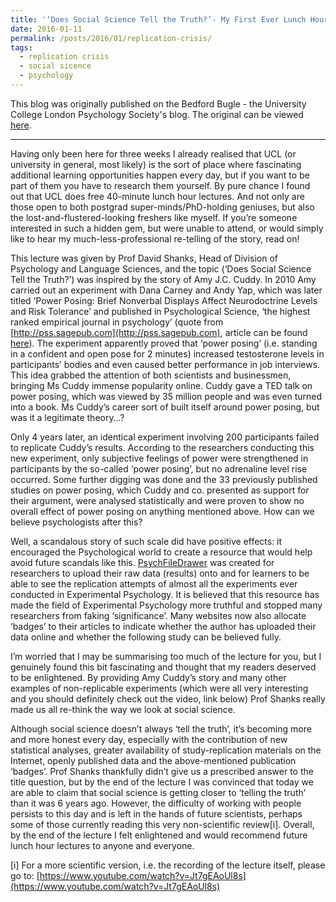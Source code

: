 ```yaml
---
title: '‘Does Social Science Tell the Truth?’- My First Ever Lunch Hour Lecture'
date: 2016-01-11
permalink: /posts/2016/01/replication-crisis/
tags:
  - replication crisis
  - social sicence
  - psychology
---
```


This blog was originally published on the Bedford Bugle - the University College London Psychology Society's blog. The original can be viewed [here](https://bedfordbugle.wordpress.com/2016/11/01/does-social-science-tell-the-truth-my-first-ever-lunch-hour-lecture/).

---

Having only been here for three weeks I already realised that UCL (or university in general, most likely) is the sort of place where fascinating additional learning opportunities happen every day, but if you want to be part of them you have to research them yourself. By pure chance I found out that UCL does free 40-minute lunch hour lectures. And not only are those open to both postgrad super-minds/PhD-holding geniuses, but also the lost-and-flustered-looking freshers like myself. If you’re someone interested in such a hidden gem, but were unable to attend, or would simply like to hear my much-less-professional re-telling of the story, read on!


This lecture was given by Prof David Shanks, Head of Division of Psychology and Language Sciences, and the topic (‘Does Social Science Tell the Truth?’) was inspired by the story of Amy J.C. Cuddy. In 2010 Amy carried out an experiment with Dana Carney and Andy Yap, which was later titled ‘Power Posing: Brief Nonverbal Displays Affect Neurodoctrine Levels and Risk Tolerance’ and published in Psychological Science, ‘the highest ranked empirical journal in psychology’ (quote from [http://pss.sagepub.com](http://pss.sagepub.com), article can be found [here](http://pss.sagepub.com/content/21/10/1363.abstract)). The experiment apparently proved that ‘power posing’ (i.e. standing in a confident and open pose for 2 minutes) increased testosterone levels in participants’ bodies and even caused better performance in job interviews. This idea grabbed the attention of both scientists and businessmen, bringing Ms Cuddy immense popularity online. Cuddy gave a TED talk on power posing, which was viewed by 35 million people and was even turned into a book. Ms Cuddy’s career sort of built itself around power posing, but was it a legitimate theory…?

Only 4 years later, an identical experiment involving 200 participants failed to replicate Cuddy’s results. According to the researchers conducting this new experiment, only subjective feelings of power were strengthened in participants by the so-called ‘power posing’, but no adrenaline level rise occurred. Some further digging was done and the 33 previously published studies on power posing, which Cuddy and co. presented as support for their argument, were analysed statistically and were proven to show no overall effect of power posing on anything mentioned above. How can we believe psychologists after this?

Well, a scandalous story of such scale did have positive effects: it encouraged the Psychological world to create a resource that would help avoid future scandals like this. [PsychFileDrawer](http://psychfiledrawer.org) was created for researchers to upload their raw data (results) onto and for learners to be able to see the replication attempts of almost all the experiments ever conducted in Experimental Psychology. It is believed that this resource has made the field of Experimental Psychology more truthful and stopped many researchers from faking ‘significance’. Many websites now also allocate ‘badges’ to their articles to indicate whether the author has uploaded their data online and whether the following study can be believed fully.

I’m worried that I may be summarising too much of the lecture for you, but I genuinely found this bit fascinating and thought that my readers deserved to be enlightened. By providing Amy Cuddy’s story and many other examples of non-replicable experiments (which were all very interesting and you should definitely check out the video, link below) Prof Shanks really made us all re-think the way we look at social science.

Although social science doesn’t always ‘tell the truth’, it’s becoming more and more honest every day, especially with the contribution of new statistical analyses, greater availability of study-replication materials on the Internet, openly published data and the above-mentioned publication ‘badges’. Prof Shanks thankfully didn’t give us a prescribed answer to the title question, but by the end of the lecture I was convinced that today we are able to claim that social science is getting closer to ‘telling the truth’ than it was 6 years ago. However, the difficulty of working with people persists to this day and is left in the hands of future scientists, perhaps some of those currently reading this very non-scientific review[i]. Overall, by the end of the lecture I felt enlightened and would recommend future lunch hour lectures to anyone and everyone.

[i] For a more scientific version, i.e. the recording of the lecture itself, please go to: [https://www.youtube.com/watch?v=Jt7gEAoUl8s](https://www.youtube.com/watch?v=Jt7gEAoUl8s)
